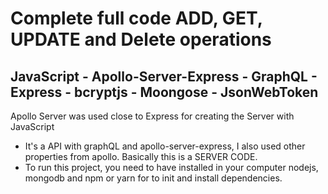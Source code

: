 # Complete full code ADD, GET, UPDATE and Delete operations

## JavaScript - Apollo-Server-Express - GraphQL - Express - bcryptjs - Moongose - JsonWebToken
Apollo Server was used close to Express for creating the Server with JavaScript

- It's a API with graphQL and apollo-server-express, I also used other properties from apollo. Basically this is a SERVER CODE. 
- To run this project, you need to have installed in your computer nodejs, mongodb and npm or yarn for to init and install dependencies.
